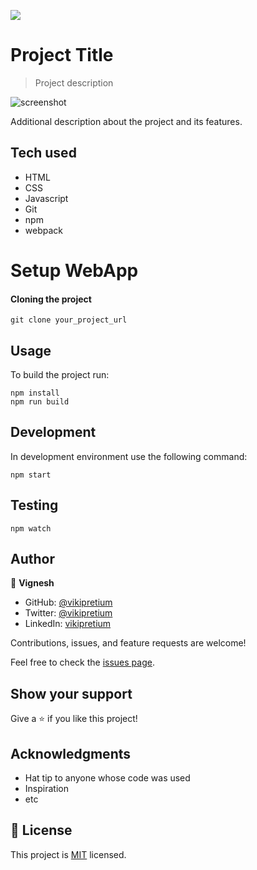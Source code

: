 ![](https://img.shields.io/badge/Microverse-blueviolet)

# Project Title

> Project description

![screenshot]()

Additional description about the project and its features.

## Tech used

- HTML
- CSS
- Javascript
- Git
- npm
- webpack

# Setup WebApp

#### Cloning the project

```
git clone your_project_url
```

## Usage

To build the project run:

```
npm install
npm run build
```

## Development

In development environment use the following command:

```
npm start
```

## Testing

```
npm watch
```

## Author

👤 **Vignesh**

- GitHub: [@vikipretium](https://github.com/vikipretium)
- Twitter: [@vikipretium](https://twitter.com/vikipretium)
- LinkedIn: [vikipretium](https://linkedin.com/in/vikipretium)

Contributions, issues, and feature requests are welcome!

Feel free to check the [issues page](../../issues/).

## Show your support

Give a ⭐️ if you like this project!

## Acknowledgments

- Hat tip to anyone whose code was used
- Inspiration
- etc

## 📝 License

This project is [MIT](./MIT.md) licensed.
